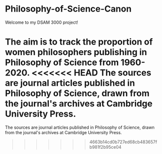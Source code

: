 # Philosophy-of-Science-Canon
Welcome to my DSAM 3000 project!

The aim is to track the proportion of women philosophers publishing in Philosophy of Science from 1960-2020.
<<<<<<< HEAD
The sources are journal articles published in Philosophy of Science, drawn from the journal's archives at Cambridge University Press.
=======
The sources are journal articles published in Philosophy of Science, drawn from the journal's archives at Cambridge University Press.
>>>>>>> 4663b14cd0b727ed68cb483657fb981f2b95ce04
